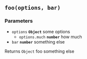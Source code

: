 ## `foo(options, bar)`



### Parameters

* `options` **`Object`** some options
  * `options.much` **`number`** how much
* `bar` **`number`** something else


Returns `Object` foo something else

